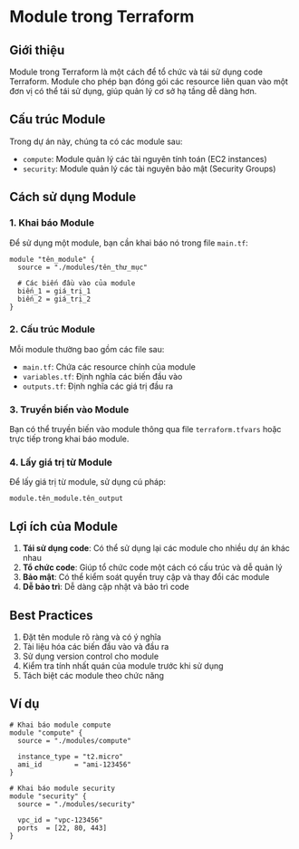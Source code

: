 # Module trong Terraform

## Giới thiệu
Module trong Terraform là một cách để tổ chức và tái sử dụng code Terraform. Module cho phép bạn đóng gói các resource liên quan vào một đơn vị có thể tái sử dụng, giúp quản lý cơ sở hạ tầng dễ dàng hơn.

## Cấu trúc Module
Trong dự án này, chúng ta có các module sau:
- `compute`: Module quản lý các tài nguyên tính toán (EC2 instances)
- `security`: Module quản lý các tài nguyên bảo mật (Security Groups)

## Cách sử dụng Module

### 1. Khai báo Module
Để sử dụng một module, bạn cần khai báo nó trong file `main.tf`:

```hcl
module "tên_module" {
  source = "./modules/tên_thư_mục"
  
  # Các biến đầu vào của module
  biến_1 = giá_trị_1
  biến_2 = giá_trị_2
}
```

### 2. Cấu trúc Module
Mỗi module thường bao gồm các file sau:
- `main.tf`: Chứa các resource chính của module
- `variables.tf`: Định nghĩa các biến đầu vào
- `outputs.tf`: Định nghĩa các giá trị đầu ra

### 3. Truyền biến vào Module
Bạn có thể truyền biến vào module thông qua file `terraform.tfvars` hoặc trực tiếp trong khai báo module.

### 4. Lấy giá trị từ Module
Để lấy giá trị từ module, sử dụng cú pháp:
```hcl
module.tên_module.tên_output
```

## Lợi ích của Module
1. **Tái sử dụng code**: Có thể sử dụng lại các module cho nhiều dự án khác nhau
2. **Tổ chức code**: Giúp tổ chức code một cách có cấu trúc và dễ quản lý
3. **Bảo mật**: Có thể kiểm soát quyền truy cập và thay đổi các module
4. **Dễ bảo trì**: Dễ dàng cập nhật và bảo trì code

## Best Practices
1. Đặt tên module rõ ràng và có ý nghĩa
2. Tài liệu hóa các biến đầu vào và đầu ra
3. Sử dụng version control cho module
4. Kiểm tra tính nhất quán của module trước khi sử dụng
5. Tách biệt các module theo chức năng

## Ví dụ
```hcl
# Khai báo module compute
module "compute" {
  source = "./modules/compute"
  
  instance_type = "t2.micro"
  ami_id        = "ami-123456"
}

# Khai báo module security
module "security" {
  source = "./modules/security"
  
  vpc_id = "vpc-123456"
  ports  = [22, 80, 443]
} 